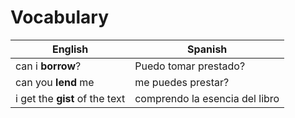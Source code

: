 # Vocabulary


| English             | Spanish               |
| ------------------- | --------------------- |
| can i **borrow**?   | Puedo tomar prestado? |
| can you **lend** me | me puedes prestar?    |
| i get the **gist** of the text | comprendo la esencia del libro |